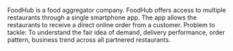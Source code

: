 FoodHub is a food aggregator company.
FoodHub offers access to multiple restaurants through a single smartphone app.
The app allows the restaurants to receive a direct online order from a customer.
Problem to tackle: To understand the fair idea of demand, delivery performance, order pattern, business trend across all partnered restaurants.

